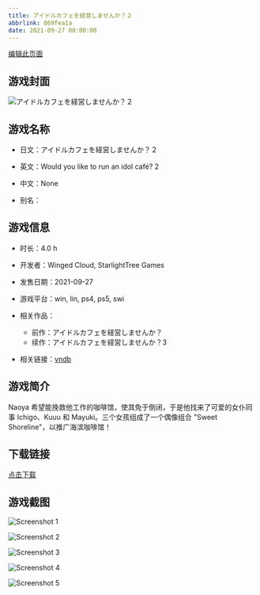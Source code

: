 ```yaml
---
title: アイドルカフェを経営しませんか？２
abbrlink: 869fea1a
date: 2021-09-27 00:00:00
---
```

[编辑此页面](https://github.com/ACG-3/ADV3-source/blob/main/source/_posts/games/%E3%82%A2%E3%82%A4%E3%83%89%E3%83%AB%E3%82%AB%E3%83%95%E3%82%A7%E3%82%92%E7%B5%8C%E5%96%B6%E3%81%97%E3%81%BE%E3%81%9B%E3%82%93%E3%81%8B%EF%BC%9F%EF%BC%92.md)

## 游戏封面

![アイドルカフェを経営しませんか？２](https://pan.timero.xyz/d/onedrive/img_lib_001/%E3%82%A2%E3%82%A4%E3%83%89%E3%83%AB%E3%82%AB%E3%83%95%E3%82%A7%E3%82%92%E7%B5%8C%E5%96%B6%E3%81%97%E3%81%BE%E3%81%9B%E3%82%93%E3%81%8B%EF%BC%9F%EF%BC%92_cover.avif)


## 游戏名称

- 日文：アイドルカフェを経営しませんか？２
- 英文：Would you like to run an idol café? 2
- 中文：None

- 别名：


## 游戏信息

- 时长：4.0 h
- 开发者：Winged Cloud, StarlightTree Games
- 发售日期：2021-09-27
- 游戏平台：win, lin, ps4, ps5, swi
- 相关作品：
   - 前作：アイドルカフェを経営しませんか？
   - 续作：アイドルカフェを経営しませんか？3

- 相关链接：[vndb](https://vndb.org/v32143)


## 游戏简介

Naoya 希望能挽救他工作的咖啡馆，使其免于倒闭，于是他找来了可爱的女仆同事 Ichigo、Kuuu 和 Mayuki。三个女孩组成了一个偶像组合 "Sweet Shoreline"，以推广海滨咖啡馆！


## 下载链接

[点击下载](https://pan.timero.xyz/onedrive/adv_lib_001/%E3%82%A2%E3%82%A4%E3%83%89%E3%83%AB%E3%82%AB%E3%83%95%E3%82%A7%E3%82%92%E7%B5%8C%E5%96%B6%E3%81%97%E3%81%BE%E3%81%9B%E3%82%93%E3%81%8B%EF%BC%9F%EF%BC%92)


## 游戏截图


![Screenshot 1](https://pan.timero.xyz/d/onedrive/img_lib_001/%E3%82%A2%E3%82%A4%E3%83%89%E3%83%AB%E3%82%AB%E3%83%95%E3%82%A7%E3%82%92%E7%B5%8C%E5%96%B6%E3%81%97%E3%81%BE%E3%81%9B%E3%82%93%E3%81%8B%EF%BC%9F%EF%BC%92_Screenshot_1.avif)

![Screenshot 2](https://pan.timero.xyz/d/onedrive/img_lib_001/%E3%82%A2%E3%82%A4%E3%83%89%E3%83%AB%E3%82%AB%E3%83%95%E3%82%A7%E3%82%92%E7%B5%8C%E5%96%B6%E3%81%97%E3%81%BE%E3%81%9B%E3%82%93%E3%81%8B%EF%BC%9F%EF%BC%92_Screenshot_2.avif)

![Screenshot 3](https://pan.timero.xyz/d/onedrive/img_lib_001/%E3%82%A2%E3%82%A4%E3%83%89%E3%83%AB%E3%82%AB%E3%83%95%E3%82%A7%E3%82%92%E7%B5%8C%E5%96%B6%E3%81%97%E3%81%BE%E3%81%9B%E3%82%93%E3%81%8B%EF%BC%9F%EF%BC%92_Screenshot_3.avif)

![Screenshot 4](https://pan.timero.xyz/d/onedrive/img_lib_001/%E3%82%A2%E3%82%A4%E3%83%89%E3%83%AB%E3%82%AB%E3%83%95%E3%82%A7%E3%82%92%E7%B5%8C%E5%96%B6%E3%81%97%E3%81%BE%E3%81%9B%E3%82%93%E3%81%8B%EF%BC%9F%EF%BC%92_Screenshot_4.avif)

![Screenshot 5](https://pan.timero.xyz/d/onedrive/img_lib_001/%E3%82%A2%E3%82%A4%E3%83%89%E3%83%AB%E3%82%AB%E3%83%95%E3%82%A7%E3%82%92%E7%B5%8C%E5%96%B6%E3%81%97%E3%81%BE%E3%81%9B%E3%82%93%E3%81%8B%EF%BC%9F%EF%BC%92_Screenshot_5.avif)

